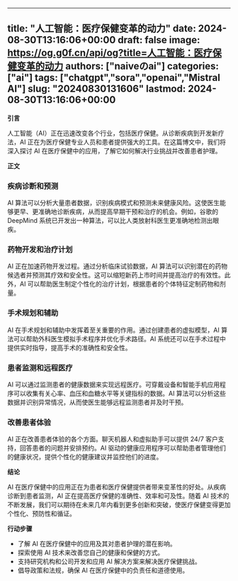 
---
title: "人工智能：医疗保健变革的动力"
date: 2024-08-30T13:16:06+00:00
draft: false
image: https://og.g0f.cn/api/og?title=人工智能：医疗保健变革的动力
authors: ["naiveのai"]
categories: ["ai"]
tags: ["chatgpt","sora","openai","Mistral AI"]
slug: "20240830131606"
lastmod: 2024-08-30T13:16:06+00:00
---
**引言**

人工智能（AI）正在迅速改变各个行业，包括医疗保健。从诊断疾病到开发新疗法，AI 正在为医疗保健专业人员和患者提供强大的工具。在这篇博文中，我们将深入探讨 AI 在医疗保健中的应用，了解它如何解决行业挑战并改善患者护理。

**正文**

### 疾病诊断和预测

AI 算法可以分析大量患者数据，识别疾病模式和预测未来健康风险。这使医生能够更早、更准确地诊断疾病，从而提高早期干预和治疗的机会。例如，谷歌的 DeepMind 系统已开发出一种算法，可以比人类放射科医生更准确地检测出眼疾。

### 药物开发和治疗计划

AI 正在加速药物开发过程。通过分析临床试验数据，AI 算法可以识别潜在的药物候选者并预测其疗效和安全性。这可以缩短新药上市时间并提高治疗的有效性。此外，AI 可以帮助医生制定个性化的治疗计划，根据患者的个体特征定制药物和剂量。

### 手术规划和辅助

AI 在手术规划和辅助中发挥着至关重要的作用。通过创建患者的虚拟模型，AI 算法可以帮助外科医生模拟手术程序并优化手术路径。AI 系统还可以在手术过程中提供实时指导，提高手术的准确性和安全性。

### 患者监测和远程医疗

AI 可以通过监测患者的健康数据来实现远程医疗。可穿戴设备和智能手机应用程序可以收集有关心率、血压和血糖水平等关键指标的数据。AI 算法可以分析这些数据并识别异常情况，从而使医生能够远程监测患者并及时干预。

### 改善患者体验

AI 正在改善患者体验的各个方面。聊天机器人和虚拟助手可以提供 24/7 客户支持，回答患者的问题并安排预约。AI 驱动的健康应用程序可以帮助患者管理他们的健康状况，提供个性化的健康建议并监控他们的进度。

**结论**

AI 在医疗保健中的应用正在为患者和医疗保健提供者带来变革性的好处。从疾病诊断到患者监测，AI 正在提高医疗保健的准确性、效率和可及性。随着 AI 技术的不断发展，我们可以期待在未来几年内看到更多创新和突破，使医疗保健变得更加个性化、预防性和循证。

**行动步骤**

* 了解 AI 在医疗保健中的应用及其对患者护理的潜在影响。
* 探索使用 AI 技术来改善您自己的健康和保健的方式。
* 支持研究机构和公司开发和应用 AI 解决方案来解决医疗保健挑战。
* 倡导政策和法规，确保 AI 在医疗保健中的负责任和道德使用。
